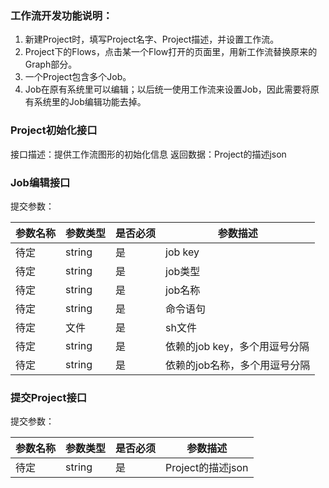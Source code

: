 ### 工作流开发功能说明：
1. 新建Project时，填写Project名字、Project描述，并设置工作流。
1. Project下的Flows，点击某一个Flow打开的页面里，用新工作流替换原来的Graph部分。
1. 一个Project包含多个Job。
1. Job在原有系统里可以编辑；以后统一使用工作流来设置Job，因此需要将原有系统里的Job编辑功能去掉。

### Project初始化接口
接口描述：提供工作流图形的初始化信息
返回数据：Project的描述json

### Job编辑接口
提交参数：

参数名称 | 参数类型 | 是否必须 | 参数描述
--- | --- | --- | ---
待定 | string | 是 | job key
待定 | string | 是 | job类型
待定 | string | 是 | job名称
待定 | string | 是 | 命令语句
待定 | 文件 | 是 | sh文件
待定 | string | 是 | 依赖的job key，多个用逗号分隔
待定 | string | 是 | 依赖的job名称，多个用逗号分隔

### 提交Project接口
提交参数：

参数名称 | 参数类型 | 是否必须 | 参数描述
--- | --- | --- | ---
待定 | string | 是 | Project的描述json
